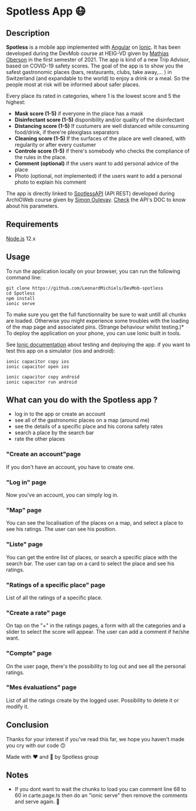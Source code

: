 # Spotless App 😷

## **Description**

**Spotless** is a mobile app implemented with [Angular](https://angular.io/docs) on [Ionic](https://ionicframework.com/docs). It has been developed during the DevMob course at HEIG-VD given by [Mathias Oberson](https://github.com/Tazaf) in the first semester of 2021. The app is kind of a new Trip Advisor, based on COVID-19 safety scores. The goal of the app is to show you the safest gastronomic places (bars, restaurants, clubs, take away,... ) in Switzerland (and expandable to the world) to enjoy a drink or a meal. So the people most at risk will be informed about safer places.

Every place its rated in categories, where 1 is the lowest score and 5 the highest:

- **Mask score (1-5)**
  if everyone in the place has a mask
- **Disinfectant score  (1-5)**
  disponibility and/or quality of the disinfectant
- **Distancing score (1-5)**
  If custumers are well distanced while consuming food/drink, if there're plexiglass separators
- **Cleaning score (1-5)**
  If the surfaces of the place are well cleaned, with regularity or after every custumer
- **Controle score (1-5)**
  if there's somebody who checks the compliance of the rules in the place.
- **Comment (optional)**
  if the users want to add personal advice of the place
- Photo (optional, not implemented)
  if the users want to add a personal photo to explain his comment

The app is directly linked to [SpotlessAPI](https://github.com/LeonardMichiels/Shortcut) (API REST) developed during ArchiOWeb course given by [Simon Oulevay](https://github.com/AlphaHydrae). [Check](https://spotlessapp.herokuapp.com/apidoc/) the API's DOC to know about his parameters.

## **Requirements**

[Node.js](https://nodejs.org/) 12.x

## **Usage**

To run the application locally on your browser, you can run the following command line:

```
git clone https://github.com/LeonardMichiels/DevMob-spotless
cd Spotless
npm install
ionic serve
```
To make sure you get the full functionnality be sure to wait untill all chunks are loaded. Otherwise you might experience some troubles with the loading of the map page and associated pins. (Strange behaviour whilst testing.)*
To deploy the application on your phone, you can use Ionic built in tools. 

See [Ionic documentation](https://ionicframework.com/docs/v1/guide/testing.html) about testing and deploying the app. if you want to test this app on a simulator (ios and android):

```
ionic capacitor copy ios
ionic capacitor open ios

ionic capacitor copy android
ionic capacitor run android
```

## **What can you do with the Spotless app ?**

- log in to the app or create an account
- see all of the gastronomic places on a map (around me)
- see the details of a specific place and his corona safety rates 
- search a place by the search bar
- rate the other places

### **"Create an account"page**

If you don't have an account, you have to create one.

### **"Log in" page**

Now you've an account, you can simply log in.

### **"Map" page**

You can see the localisation of the places on a map, and select a place to see his ratings. The user can see his position.

### **"Liste" page**

You can get the entire list of places, or search a specific place with the search bar. The user can tap on a card to select the place and see his ratings.

### "Ratings of a specific place" page

List of all the ratings of a specific place. 

### "Create a rate" page

On tap on the "+" in the ratings pages, a form with all the categories and a slider to select the score will appear. The user can add a comment if he/she want.

### **"Compte" page**

On the user page, there's the possibility to log out and see all the personal ratings.

### **"Mes évaluations" page**

List of all the ratings create by the logged user. Possibility to delete it or modify it.



## Conclusion

Thanks for your interest if you've read this far, we hope you haven't made you cry with our code 🙃



 Made with ❤️ and 🤯 by Spotless group

 ## Notes

 * If you dont want to wait the chunks to load you can comment line 68 to 60 in carte.page.ts then do an "ionic serve" then remove the comments and serve again. 🤔